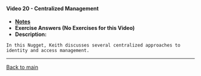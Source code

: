 #### Video 20 - Centralized Management

- **[Notes](notes.md)**
- **Exercise Answers (No Exercises for this Video)**
- **Description:**

```
In this Nugget, Keith discusses several centralized approaches to
identity and access management.
```

---
 
[Back to main](https://github.com/rot0xd/CBTNuggets/blob/master/CISSP/README.md)

